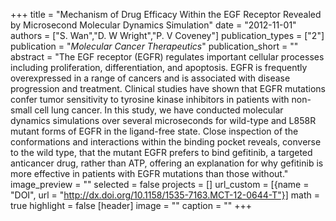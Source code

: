 +++
title = "Mechanism of Drug Efficacy Within the EGF Receptor Revealed by Microsecond Molecular Dynamics Simulation"
date = "2012-11-01"
authors = ["S. Wan","D. W Wright","P. V Coveney"]
publication_types = ["2"]
publication = "_Molecular Cancer Therapeutics_"
publication_short = ""
abstract = "The EGF receptor (EGFR) regulates important cellular processes including proliferation, differentiation, and apoptosis. EGFR is frequently overexpressed in a range of cancers and is associated with disease progression and treatment. Clinical studies have shown that EGFR mutations confer tumor sensitivity to tyrosine kinase inhibitors in patients with non-small cell lung cancer. In this study, we have conducted molecular dynamics simulations over several microseconds for wild-type and L858R mutant forms of EGFR in the ligand-free state. Close inspection of the conformations and interactions within the binding pocket reveals, converse to the wild type, that the mutant EGFR prefers to bind gefitinib, a targeted anticancer drug, rather than ATP, offering an explanation for why gefitinib is more effective in patients with EGFR mutations than those without."
image_preview = ""
selected = false
projects = []
url_custom = [{name = "DOI", url = "http://dx.doi.org/10.1158/1535-7163.MCT-12-0644-T"}]
math = true
highlight = false
[header]
image = ""
caption = ""
+++

